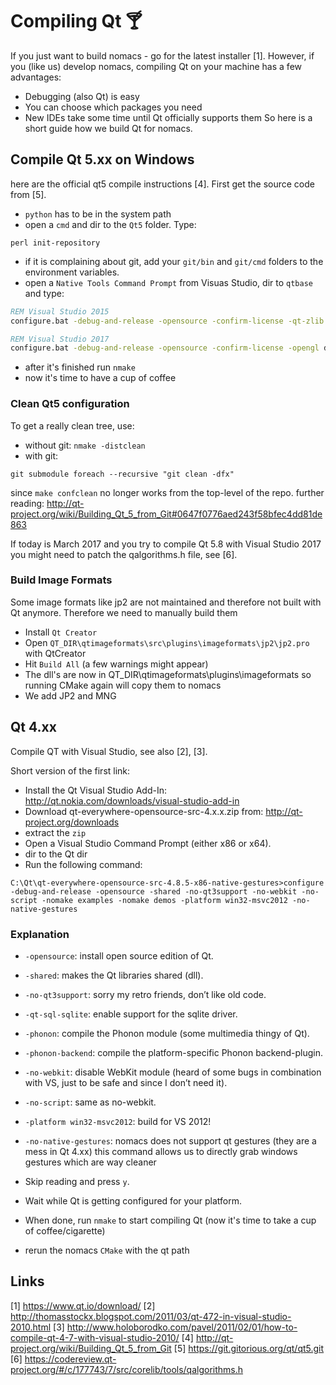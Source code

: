 # Compiling Qt 🍸
If you just want to build nomacs - go for the latest installer [1]. However, if
you (like us) develop nomacs, compiling Qt on your machine has a few
advantages:
- Debugging (also Qt) is easy
- You can choose which packages you need
- New IDEs take some time until Qt officially supports them
So here is a short guide how we build Qt for nomacs.

## Compile Qt 5.xx on Windows
here are the official qt5 compile instructions [4]. First get the source code from [5].

- ``python`` has to be in the system path
- open a ``cmd`` and dir to the ``Qt5`` folder. Type:
````
perl init-repository
````
- if it is complaining about git, add your ``git/bin`` and ``git/cmd`` folders to the environment variables.
- open a `Native Tools Command Prompt` from Visuas Studio, dir to `qtbase` and type:
```bat
REM Visual Studio 2015
configure.bat -debug-and-release -opensource -confirm-license -qt-zlib -qt-pcre -qt-freetype -opengl dynamic -qt-sql-sqlite -no-dbus -strip -plugin-sql-sqlite -make libs -nomake tools -nomake examples -nomake tests -platform win32-msvc2015
```
```bat
REM Visual Studio 2017
configure.bat -debug-and-release -opensource -confirm-license -opengl dynamic -no-dbus -nomake tools -nomake examples -nomake tests -skip qtwebengine  -platform win32-msvc
```


- after it's finished run ``nmake``
- now it's time to have a cup of coffee

### Clean Qt5 configuration
To get a really clean tree, use:

- without git: ``nmake -distclean``
- with git:
````
git submodule foreach --recursive "git clean -dfx"
````
since ``make confclean`` no longer works from the top-level of the repo.
further reading: http://qt-project.org/wiki/Building_Qt_5_from_Git#0647f0776aed243f58bfec4dd81de863

If today is March 2017 and you try to compile Qt 5.8 with Visual Studio 2017
you might need to patch the qalgorithms.h file, see [6].

### Build Image Formats
Some image formats like jp2 are not maintained and therefore not built with Qt anymore. Therefore we need to manually build them
- Install `Qt Creator`
- Open `QT_DIR\qtimageformats\src\plugins\imageformats\jp2\jp2.pro` with QtCreator
- Hit `Build All` (a few warnings might appear)
- The dll's are now in QT_DIR\qtimageformats\plugins\imageformats so running CMake again will copy them to nomacs
- We add JP2 and MNG

## Qt 4.xx
Compile QT with Visual Studio, see also [2], [3].

Short version of the first link:
- Install the Qt Visual Studio Add-In: http://qt.nokia.com/downloads/visual-studio-add-in
- Download qt-everywhere-opensource-src-4.x.x.zip from: http://qt-project.org/downloads
- extract the `zip`
- Open a Visual Studio Command Prompt (either x86 or x64).
- dir to the Qt dir
- Run the following command:
````
C:\Qt\qt-everywhere-opensource-src-4.8.5-x86-native-gestures>configure -debug-and-release -opensource -shared -no-qt3support -no-webkit -no-script -nomake examples -nomake demos -platform win32-msvc2012 -no-native-gestures
````

### Explanation
- ``-opensource``: install open source edition of Qt.
- ``-shared``: makes the Qt libraries shared (dll).
- ``-no-qt3support``: sorry my retro friends, don’t like old code.
- ``-qt-sql-sqlite``: enable support for the sqlite driver.
- ``-phonon``: compile the Phonon module (some multimedia thingy of Qt).
- ``-phonon-backend``: compile the platform-specific Phonon backend-plugin.
- ``-no-webkit``: disable WebKit module (heard of some bugs in combination with VS, just to be safe and since I don’t need it).
- ``-no-script``: same as no-webkit.
- ``-platform win32-msvc2012``: build for VS 2012!
- ``-no-native-gestures``: nomacs does not support qt gestures (they are a mess in Qt 4.xx) this command allows us to directly grab windows gestures which are way cleaner


- Skip reading and press ``y``.
- Wait while Qt is getting configured for your platform.
- When done, run ``nmake`` to start compiling Qt (now it's time to take a cup of coffee/cigarette)
- rerun the nomacs ``CMake`` with the qt path

## Links
[1] https://www.qt.io/download/
[2] http://thomasstockx.blogspot.com/2011/03/qt-472-in-visual-studio-2010.html
[3] http://www.holoborodko.com/pavel/2011/02/01/how-to-compile-qt-4-7-with-visual-studio-2010/
[4] http://qt-project.org/wiki/Building_Qt_5_from_Git
[5] https://git.gitorious.org/qt/qt5.git
[6] https://codereview.qt-project.org/#/c/177743/7/src/corelib/tools/qalgorithms.h
